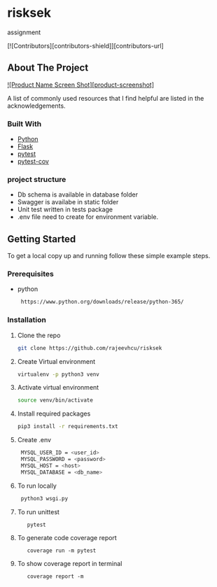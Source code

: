 # risksek
assignment

<!-- PROJECT SHIELDS -->
<!--
*** I'm using markdown "reference style" links for readability.
*** Reference links are enclosed in brackets [ ] instead of parentheses ( ).
*** See the bottom of this document for the declaration of the reference variables
*** for contributors-url, forks-url, etc. This is an optional, concise syntax you may use.
*** https://www.markdownguide.org/basic-syntax/#reference-style-links
-->
[![Contributors][contributors-shield]][contributors-url]

<!-- ABOUT THE PROJECT -->
## About The Project

[![Product Name Screen Shot][product-screenshot]](https://example.com)

A list of commonly used resources that I find helpful are listed in the acknowledgements.

### Built With

* [Python](https://www.python.org/)
* [Flask](https://flask.palletsprojects.com/en/1.1.x/)
* [pytest](https://docs.pytest.org/en/6.2.x/warnings.html)
* [pytest-cov](https://pytest-cov.readthedocs.io/en/latest/reporting.html)

### project structure
- Db schema is available in database folder
- Swagger is availabe in static folder
- Unit test written in tests package
- .env file need to create for environment variable.

<!-- GETTING STARTED -->
## Getting Started

To get a local copy up and running follow these simple example steps.

### Prerequisites

* python
  ```sh
   https://www.python.org/downloads/release/python-365/
  ```


### Installation

1. Clone the repo
   ```sh
   git clone https://github.com/rajeevhcu/risksek
   ```
2. Create Virtual environment
   ```sh
   virtualenv -p python3 venv
   ```
   
3. Activate virtual environment
   ```sh
   source venv/bin/activate
   ```
3. Install required packages
    ```sh
   pip3 install -r requirements.txt
   ```
   
  
5. Create .env
   ```sh
    MYSQL_USER_ID = <user_id>
    MYSQL_PASSWORD = <password>
    MYSQL_HOST = <host>
    MYSQL_DATABASE = <db_name>
   ```
  
6. To run locally
   ```sh
    python3 wsgi.py
   ```
7. To run unittest
    ```
       pytest
    ```
8. To generate code coverage report
    ```
       coverage run -m pytest 
    ```
9. To show coverage report in terminal
    ```
       coverage report -m
    ```